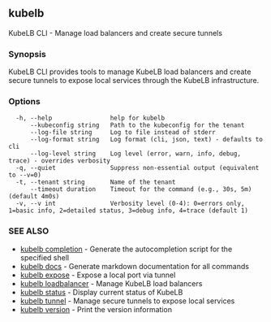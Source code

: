 ## kubelb

KubeLB CLI - Manage load balancers and create secure tunnels

### Synopsis

KubeLB CLI provides tools to manage KubeLB load balancers and create secure tunnels
to expose local services through the KubeLB infrastructure.

### Options

```
  -h, --help                help for kubelb
      --kubeconfig string   Path to the kubeconfig for the tenant
      --log-file string     Log to file instead of stderr
      --log-format string   Log format (cli, json, text) - defaults to cli
      --log-level string    Log level (error, warn, info, debug, trace) - overrides verbosity
  -q, --quiet               Suppress non-essential output (equivalent to --v=0)
  -t, --tenant string       Name of the tenant
      --timeout duration    Timeout for the command (e.g., 30s, 5m) (default 4m0s)
  -v, --v int               Verbosity level (0-4): 0=errors only, 1=basic info, 2=detailed status, 3=debug info, 4=trace (default 1)
```

### SEE ALSO

* [kubelb completion](kubelb_completion.md)	 - Generate the autocompletion script for the specified shell
* [kubelb docs](kubelb_docs.md)	 - Generate markdown documentation for all commands
* [kubelb expose](kubelb_expose.md)	 - Expose a local port via tunnel
* [kubelb loadbalancer](kubelb_loadbalancer.md)	 - Manage KubeLB load balancers
* [kubelb status](kubelb_status.md)	 - Display current status of KubeLB
* [kubelb tunnel](kubelb_tunnel.md)	 - Manage secure tunnels to expose local services
* [kubelb version](kubelb_version.md)	 - Print the version information

